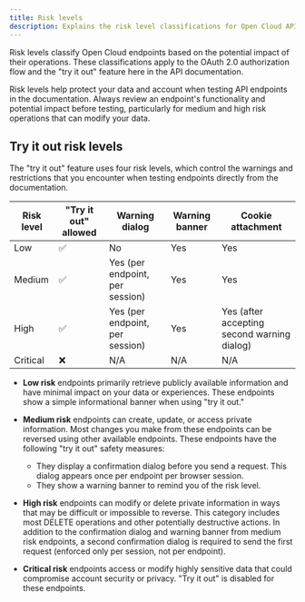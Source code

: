 ```yaml
---
title: Risk levels
description: Explains the risk level classifications for Open Cloud API endpoints and their behavior in the "try it out" feature.
---
```


Risk levels classify Open Cloud endpoints based on the potential impact of their operations. These classifications apply to the OAuth 2.0 authorization flow and the "try it out" feature here in the API documentation.

Risk levels help protect your data and account when testing API endpoints in the documentation. Always review an endpoint's functionality and potential impact before testing, particularly for medium and high risk operations that can modify your data.

## Try it out risk levels

The "try it out" feature uses four risk levels, which control the warnings and restrictions that you encounter when testing endpoints directly from the documentation.

<table>
  <thead>
    <tr>
      <th>Risk level</th>
      <th>"Try it out" allowed</th>
      <th>Warning dialog</th>
      <th>Warning banner</th>
      <th>Cookie attachment</th>
    </tr>
  </thead>
  <tbody>
    <tr>
      <td>Low</td>
      <td>&#9989;</td>
      <td>No</td>
      <td>Yes</td>
      <td>Yes</td>
    </tr>
    <tr>
      <td>Medium</td>
      <td>&#9989;</td>
      <td>Yes (per endpoint, per session)</td>
      <td>Yes</td>
      <td>Yes</td>
    </tr>
    <tr>
      <td>High</td>
      <td>&#9989;</td>
      <td>Yes (per endpoint, per session)</td>
      <td>Yes</td>
      <td>Yes (after accepting second warning dialog)</td>
    </tr>
    <tr>
      <td>Critical</td>
      <td>&#10060;</td>
      <td>N/A</td>
      <td>N/A</td>
      <td>N/A</td>
    </tr>
  </tbody>
</table>

- **Low risk** endpoints primarily retrieve publicly available information and have minimal impact on your data or experiences. These endpoints show a simple informational banner when using "try it out."

- **Medium risk** endpoints can create, update, or access private information. Most changes you make from these endpoints can be reversed using other available endpoints. These endpoints have the following "try it out" safety measures:

  - They display a confirmation dialog before you send a request. This dialog appears once per endpoint per browser session.
  - They show a warning banner to remind you of the risk level.

- **High risk** endpoints can modify or delete private information in ways that may be difficult or impossible to reverse. This category includes most DELETE operations and other potentially destructive actions. In addition to the confirmation dialog and warning banner from medium risk endpoints, a second confirmation dialog is required to send the first request (enforced only per session, not per endpoint).

- **Critical risk** endpoints access or modify highly sensitive data that could compromise account security or privacy. "Try it out" is disabled for these endpoints.
